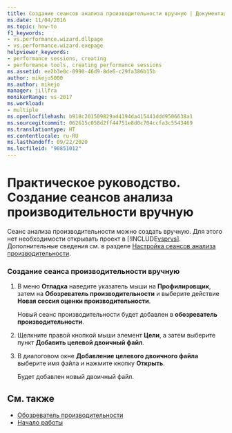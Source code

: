 ```yaml
---
title: Создание сеансов анализа производительности вручную | Документация Майкрософт
ms.date: 11/04/2016
ms.topic: how-to
f1_keywords:
- vs.performance.wizard.dllpage
- vs.performance.wizard.exepage
helpviewer_keywords:
- performance sessions, creating
- performance tools, creating performance sessions
ms.assetid: ee2b3e0c-0990-46d9-8de6-c29fa386b15b
author: mikejo5000
ms.author: mikejo
manager: jillfra
monikerRange: vs-2017
ms.workload:
- multiple
ms.openlocfilehash: b918c201509829ad4194da415441ddd9506638a1
ms.sourcegitcommit: 062615c058d2ff44751e8d0c704ccfa3c5543469
ms.translationtype: HT
ms.contentlocale: ru-RU
ms.lasthandoff: 09/22/2020
ms.locfileid: "90851012"
---
```

# <a name="how-to-manually-create-performance-sessions"></a>Практическое руководство. Создание сеансов анализа производительности вручную
Сеанс анализа производительности можно создать вручную. Для этого нет необходимости открывать проект в [!INCLUDE[vsprvs](../code-quality/includes/vsprvs_md.md)]. Дополнительные сведения см. в разделе [Настройка сеансов анализа производительности](../profiling/configuring-performance-sessions.md).

### <a name="to-manually-create-a-performance-session"></a>Создание сеанса производительности вручную

1. В меню **Отладка** наведите указатель мыши на **Профилировщик**, затем на **Обозреватель производительности** и выберите действие **Новая сессия оценки производительности**.

     Новый сеанс производительности будет добавлен в **обозреватель производительности**.

2. Щелкните правой кнопкой мыши элемент **Цели**, а затем выберите пункт **Добавить целевой двоичный файл**.

3. В диалоговом окне **Добавление целевого двоичного файла** выберите имя файла и нажмите кнопку **Открыть**.

     Будет добавлен новый двоичный файл.

## <a name="see-also"></a>См. также
- [Обозреватель производительности](../profiling/performance-explorer.md)
- [Начало работы](../profiling/getting-started-with-performance-tools.md)
